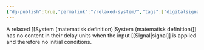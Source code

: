 ```yaml
---
{"dg-publish":true,"permalink":"/relaxed-system/","tags":["digitalsignalbehandling"]}
---
```


A relaxed [[System (matematisk definition)\|System (matematisk definition)]] has no content in their delay units when the input [[Signal\|signal]] is applied and therefore no initial conditions. 